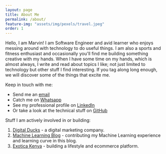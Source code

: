 ```yaml
---
layout: page
title: About Me
permalink: /about/
feature-img: "assets/img/pexels/travel.jpeg"
order: 1
---
```


Hello, I am Marvin! I am Software Engineer and avid learner who enjoys messing around with technology to do useful things. I am also a sports and fitness enthusiast and occasionally you'll find me building something creative with my hands. When I have some time on my hands, which is almost always, I write and read about topics I like; not just limited to technology but other stuff I find interesting. If you tag along long enough, we will discover some of the things that excite me.

Keep in touch with me:  
* Send me an [email](mailto:marvin.ogot@gmail.com)  
* Catch me on [Whatsapp](https://wa.me/+254718542880)  
* See my professional profile on [LinkedIn](https://www.linkedin.com/in/marvin-ogot-6a67a9109/)  
* Or take a look at the technical stuff on [GitHub](https://github.com/marv0)

Stuff I am actively involved in or building:  
1. [Digital Ducks](https://digitalducks.co.ke/) - a digital marketing company.  
2. [Machine Learning Blog](https://semasuka.github.io/blog//) - contributing my Machine Learning experience and learning curve in this blog.
3. [Exotica Kenya](https://exotica.co.ke/) - building a lifestyle and ecommerce platform.  

 
